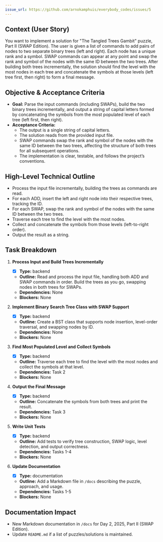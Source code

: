 ```yaml
---
issue_url: https://github.com/arnokamphuis/everybody_codes/issues/5
---
```

## Context (User Story)
You want to implement a solution for "The Tangled Trees Gambit" puzzle, Part II (SWAP Edition). The user is given a list of commands to add pairs of nodes to two separate binary trees (left and right). Each node has a unique rank and a symbol. SWAP commands can appear at any point and swap the rank and symbol of the nodes with the same ID between the two trees. After building both trees incrementally, the solution should find the level with the most nodes in each tree and concatenate the symbols at those levels (left tree first, then right) to form a final message.

## Objective & Acceptance Criteria
- **Goal:** Parse the input commands (including SWAPs), build the two binary trees incrementally, and output a string of capital letters formed by concatenating the symbols from the most populated level of each tree (left first, then right).
- **Acceptance Criteria:**
  - The output is a single string of capital letters.
  - The solution reads from the provided input file.
  - SWAP commands swap the rank and symbol of the nodes with the same ID between the two trees, affecting the structure of both trees for all subsequent operations.
  - The implementation is clear, testable, and follows the project’s conventions.

## High-Level Technical Outline
- Process the input file incrementally, building the trees as commands are read.
- For each ADD, insert the left and right node into their respective trees, tracking the ID.
- For each SWAP, swap the rank and symbol of the nodes with the same ID between the two trees.
- Traverse each tree to find the level with the most nodes.
- Collect and concatenate the symbols from those levels (left-to-right order).
- Output the result as a string.

## Task Breakdown

1. **Process Input and Build Trees Incrementally**  
   - [x] **Type:** backend  
   - **Outline:** Read and process the input file, handling both ADD and SWAP commands in order. Build the trees as you go, swapping nodes in both trees for SWAPs.  
   - **Dependencies:** None  
   - **Blockers:** None

2. **Implement Binary Search Tree Class with SWAP Support**  
   - [x] **Type:** backend  
   - **Outline:** Create a BST class that supports node insertion, level-order traversal, and swapping nodes by ID.  
   - **Dependencies:** None  
   - **Blockers:** None

3. **Find Most Populated Level and Collect Symbols**  
   - [x] **Type:** backend  
   - **Outline:** Traverse each tree to find the level with the most nodes and collect the symbols at that level.  
   - **Dependencies:** Task 2  
   - **Blockers:** None

4. **Output the Final Message**  
   - [x] **Type:** backend  
   - **Outline:** Concatenate the symbols from both trees and print the result.  
   - **Dependencies:** Task 3  
   - **Blockers:** None

5. **Write Unit Tests**  
   - [x] **Type:** backend  
   - **Outline:** Add tests to verify tree construction, SWAP logic, level detection, and output correctness.  
   - **Dependencies:** Tasks 1-4  
   - **Blockers:** None

6. **Update Documentation**  
   - [x] **Type:** documentation  
   - **Outline:** Add a Markdown file in `/docs` describing the puzzle, approach, and usage.  
   - **Dependencies:** Tasks 1-5  
   - **Blockers:** None

## Documentation Impact
- New Markdown documentation in `/docs` for Day 2, 2025, Part II (SWAP Edition).
- Update `README.md` if a list of puzzles/solutions is maintained.
